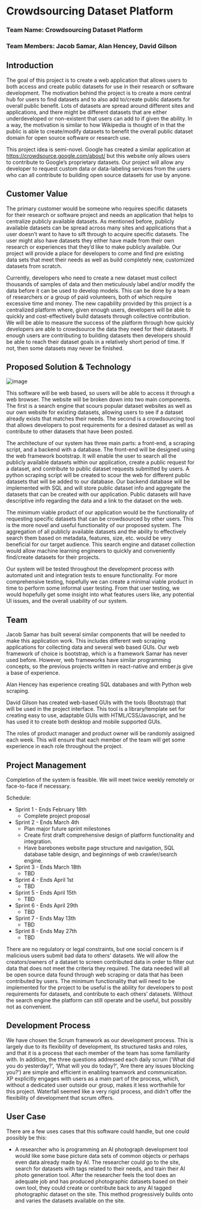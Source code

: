 # Crowdsourcing Dataset Platform
### Team Name: Crowdsourcing Dataset Platform
### Team Members: Jacob Samar, Alan Hencey, David Gilson

## Introduction

The goal of this project is to create a web application that allows users to both access and create public datasets for use in their research or software development.  The motivation behind the project is to create a more central hub for users to find datasets and to also add to/create public datasets for overall public benefit.  Lots of datasets are spread around different sites and applications, and there might be different datasets that are either underdeveloped or non-existent that users can add to if given the ability.  In a way, the motivation is similar to how Wikipedia is thought of in that the public is able to create/modify datasets to benefit the overall public dataset domain for open source software or research use.

This project idea is semi-novel. Google has created a similar application at https://crowdsource.google.com/about/ but this website only allows users to contribute to Google’s proprietary datasets. Our project will allow any developer to request custom data or data-labeling services from the users who can all contribute to building open source datasets for use by anyone.

## Customer Value

The primary customer would be someone who requires specific datasets for their research or software project and needs an application that helps to centralize publicly available datasets.  As mentioned before, publicly available datasets can be spread across many sites and applications that a user doesn’t want to have to sift through to acquire specific datasets. The user might also have datasets they either have made from their own research or experiences that they’d like to make publicly available. Our project will provide a place for developers to come and find pre existing data sets that meet their needs as well as build completely new, customized datasets from scratch.

Currently, developers who need to create a new dataset must collect thousands of samples of data and then meticulously label and/or modify the data before it can be used to develop models. This can be done by a team of researchers or a group of paid volunteers, both of which require excessive time and money. The new capability provided by this project is a centralized platform where, given enough users, developers will be able to quickly and cost-effectively build datasets through collective contribution. We will be able to measure the success of the platform through how quickly developers are able to crowdsource the data they need for their datasets. If enough users are contributing to building datasets then developers should be able to reach their dataset goals in a relatively short period of time. If not, then some datasets may never be finished.

## Proposed Solution & Technology

![image](https://user-images.githubusercontent.com/73197003/154559887-93debdff-d197-453c-988e-27d49054df99.png)

This software will be web based, so users will be able to access it through a web browser. The website will be broken down into two main components. The first is a search engine that scours popular dataset websites as well as our own website for existing datasets, allowing users to see if a dataset already exists that matches their needs. The second is a crowdsourcing tool that allows developers to post requirements for a desired dataset as well as contribute to other datasets that have been posted. 

The architecture of our system has three main parts: a front-end, a scraping script, and a backend with a database. The front-end will be designed using the web framework bootstrap. It will enable the user to search all the publicly available datasets within our application, create a public request for a dataset, and contribute to public dataset requests submitted by users. A python scraping script will be created to scour the web for different public datasets that will be added to our database. Our backend database will be implemented with SQL and will store public dataset info and aggregate the datasets that can be created with our application. Public datasets will have descriptive info regarding the data and a link to the dataset on the web.  

The minimum viable product of our application would be the functionality of requesting specific datasets that can be crowdsourced by other users. This is the more novel and useful functionality of our proposed system. The aggregation of all publicly available datasets and the ability to effectively search them based on metadata, features, size, etc. would be very beneficial for our target audience. This search engine and dataset collection would allow machine learning engineers to quickly and conveniently find/create datasets for their projects. 

Our system will be tested throughout the development process with automated unit and integration tests to ensure functionality. For more comprehensive testing, hopefully we can create a minimal viable product in time to perform some informal user testing. From that user testing, we would hopefully get some insight into what features users like, any potential UI issues, and the overall usability of our system. 

## Team

Jacob Samar has built several similar components that will be needed to make this application work. This includes different web scraping applications for collecting data and several web based GUIs. Our web framework of choice is bootstrap, which is a framework Samar has never used before. However, web frameworks have similar programming concepts, so the previous projects written in react-native and ember.js give a base of experience. 

Alan Hencey has experience creating SQL databases and with Python web scraping.

David Gilson has created web-based GUIs with the tools (Bootstrap) that will be used in the project interface.  This tool is a library/template set for creating easy to use, adaptable GUIs with HTML/CSS/Javascript, and he has used it to create both desktop and mobile supported GUIs.

The roles of product manager and product owner will be randomly assigned each week. This will ensure that each member of the team will get some experience in each role throughout the project. 

## Project Management

Completion of the system is feasible.
We will meet twice weekly remotely or face-to-face if necessary.

Schedule:

- Sprint 1 - Ends February 18th
  - Complete project proposal
- Sprint 2 - Ends March 4th
  - Plan major future sprint milestones
  - Create first draft comprehensive design of platform functionality and integration.
  - Have barebones website page structure and navigation, SQL database table design, and beginnings of web crawler/search engine.
- Sprint 3 - Ends March 18th
  - TBD
- Sprint 4 - Ends April 1st
  - TBD
- Sprint 5 - Ends April 15th
  - TBD
- Sprint 6 - Ends April 29th
  - TBD
- Sprint 7 - Ends May 13th
  - TBD
- Sprint 8 - Ends May 27th
  - TBD

There are no regulatory or legal constraints, but one social concern is if malicious users submit bad data to others’ datasets. We will allow the creators/owners of a dataset to screen contributed data in order to filter out data that does not meet the criteria they required.
The data needed will all be open source data found through web scraping or data that has been contributed by users.
The minimum functionality that will need to be implemented for the project to be useful is the ability for developers to post requirements for datasets, and contribute to each others’ datasets. Without the search engine the platform can still operate and be useful, but possibly not as convenient.

## Development Process

We have chosen the Scrum framework as our development process. This is largely due to its flexibility of development, its structured tasks and roles, and that it is a process that each member of the team has some familiarity with. In addition, the three questions addressed each daily scrum  (‘What did you do yesterday?’, ‘What will you do today?’, ‘Are there any issues blocking you?’) are simple and efficient in enabling teamwork and communication.
XP explicitly engages with users as a main part of the process, which, without a dedicated user outside our group, makes it less worthwhile for this project. Waterfall seemed like a very rigid process, and didn't offer the flexibility of development that scrum offers. 

## User Case
There are a few uses cases that this software could handle, but one could possibly be this:
- A researcher who is programming an AI photograph development tool would like some base picture data sets of common objects or perhaps even data already made by AI.  The researcher could go to the site, search for datasets with tags related to their needs, and train their AI photo generation tool.  After the researcher feels the tool does an adequate job and has produced photographic datasets based on their own tool, they could create or contribute back to any AI tagged photographic dataset on the site.  This method progressively builds onto and varies the datasets available on the site.
